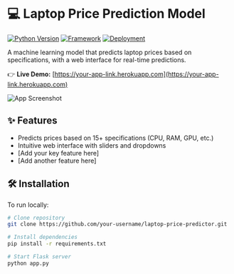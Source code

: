 # 💻 Laptop Price Prediction Model

[![Python Version](https://img.shields.io/badge/Python-3.8%2B-blue)](https://python.org)
[![Framework](https://img.shields.io/badge/Framework-Flask-red)](https://flask.palletsprojects.com/)
[![Deployment](https://img.shields.io/badge/Deployment-Heroku-purple)](https://heroku.com) <!-- Replace with your deployment platform -->

A machine learning model that predicts laptop prices based on specifications, with a web interface for real-time predictions.

👉 **Live Demo:** [https://your-app-link.herokuapp.com](https://your-app-link.herokuapp.com) <!-- INSERT YOUR ACTUAL URL HERE -->

![App Screenshot](/screenshots/main-interface.png) <!-- ADD YOUR SCREENSHOT PATH -->

## ✨ Features
- Predicts prices based on 15+ specifications (CPU, RAM, GPU, etc.)
- Intuitive web interface with sliders and dropdowns
- [Add your key feature here]
- [Add another feature here]

## 🛠️ Installation
To run locally:
```bash
# Clone repository
git clone https://github.com/your-username/laptop-price-predictor.git

# Install dependencies
pip install -r requirements.txt

# Start Flask server
python app.py
